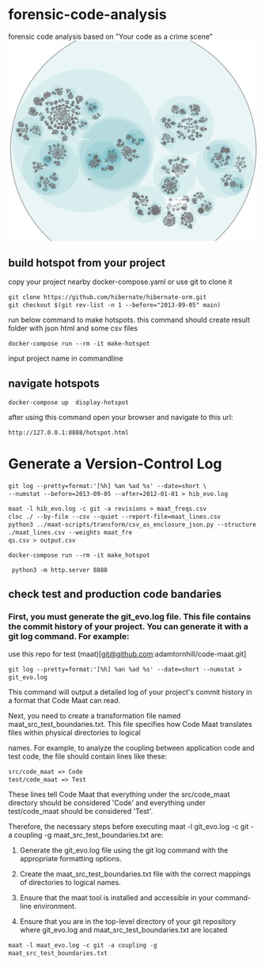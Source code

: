 # forensic-code-analysis

forensic code analysis based on "Your code as a crime scene"
<a href="link"><img src="hotspot.png" alt="CCNA ||" width="800"/></a>

## build hotspot from your project

copy your project nearby docker-compose.yaml or use git to clone it

```
git clone https://github.com/hibernate/hibernate-orm.git
git checkout $(git rev-list -n 1 --before="2013-09-05" main)

```

run below command to make hotspots. this command should create result folder with json html and some csv files

```
docker-compose run --rm -it make-hotspot
```
input project name in commandline

## navigate hotspots
```
docker-compose up  display-hotspot
```
after using this command open your browser and navigate to this url:
```
http://127.0.0.1:8888/hotspot.html
```



# Generate a Version-Control Log 
```
git log --pretty=format:'[%h] %an %ad %s' --date=short \
--numstat --before=2013-09-05 --after=2012-01-01 > hib_evo.log
```
```
maat -l hib_evo.log -c git -a revisions > maat_freqs.csv
cloc ./ --by-file --csv --quiet --report-file=maat_lines.csv
python3 ../maat-scripts/transform/csv_as_enclosure_json.py --structure ./maat_lines.csv --weights maat_fre
qs.csv > output.csv

```


```
docker-compose run --rm -it make_hotspot 
```
```
 python3 -m http.server 8888
```
## check test and production code bandaries 

### First, you must generate the git_evo.log file. This file contains the commit history of your project. You can generate it with a git log command. For example:

use this repo for test (maat)[git@github.com:adamtornhill/code-maat.git]

```
git log --pretty=format:'[%h] %an %ad %s' --date=short --numstat > git_evo.log
```

This command will output a detailed log of your project's commit history in a format that Code Maat can read.

Next, you need to create a transformation file named maat_src_test_boundaries.txt. This file specifies how Code Maat translates files within physical directories to logical 

names. For example, to analyze the coupling between application code and test code, the file should contain lines like these:

```
src/code_maat => Code
test/code_maat => Test
```

These lines tell Code Maat that everything under the src/code_maat directory should be considered 'Code' and everything under test/code_maat should be considered 'Test'.

Therefore, the necessary steps before executing maat -l git_evo.log -c git -a coupling -g maat_src_test_boundaries.txt are:

1. Generate the git_evo.log file using the git log command with the appropriate formatting options.

2. Create the maat_src_test_boundaries.txt file with the correct mappings of directories to logical names.

3. Ensure that the maat tool is installed and accessible in your command-line environment.

4. Ensure that you are in the top-level directory of your git repository where git_evo.log and maat_src_test_boundaries.txt are located


```
maat -l maat_evo.log -c git -a coupling -g maat_src_test_boundaries.txt
```
